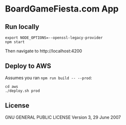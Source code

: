 # BoardGameFiesta.com App

## Run locally
```
export NODE_OPTIONS=--openssl-legacy-provider
npm start
```
Then navigate to http://localhost:4200

## Deploy to AWS
Assumes you ran `npm run build -- --prod`:
```
cd aws
./deploy.sh prod
```

## License
GNU GENERAL PUBLIC LICENSE
Version 3, 29 June 2007
